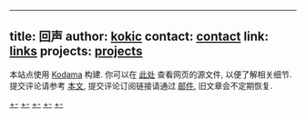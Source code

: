 
---
title: 回声
author: [kokic](/kokic.md)
contact: [contact](/contact.md)
link: [links](/links.md)
projects: [projects](/projects/index.md)
---

本站点使用 [Kodama](https://github.com/kokic/kodama) 构建. 
你可以在 [此处](https://github.com/kokic/kokic.github.io) 查看网页的源文件, 以便了解相关细节. 提交评论请参考 [本文](https://kokic.github.io/smaragdina/hypodoxia-bob), 提交评论订阅链接请通过 [邮件](/contact.md), 旧文章会不定期恢复. 

[+-](/mille-plateaux/index.md#:embed)
[+-](/data-structure/index.md#:embed)
[+-](/linear-algebra/index.md#:embed)
[+-](/daily-surf/index.md#:embed)
[+-](/smaragdina/index.md#:embed)
